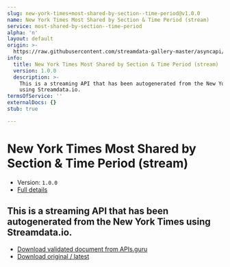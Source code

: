 ```yaml
---
slug: new-york-times+most-shared-by-section--time-period@v1.0.0
name: New York Times Most Shared by Section & Time Period (stream)
service: most-shared-by-section--time-period
alpha: 'n'
layout: default
origin: >-
  https://raw.githubusercontent.com/streamdata-gallery-master/asyncapi/master/_listings/new-york-times/new-york-times-most-shared-by-section--time-period-stream-async.md
info:
  title: New York Times Most Shared by Section & Time Period (stream)
  version: 1.0.0
  description: >-
    This is a streaming API that has been autogenerated from the New York Times
    using Streamdata.io.
termsOfService: ''
externalDocs: {}
stub: true

---
```

# New York Times Most Shared by Section & Time Period (stream)

* Version: `1.0.0`
* [Full details](../html/new-york-times+most-shared-by-section--time-period@v1.0.0.html)



## This is a streaming API that has been autogenerated from the New York Times using Streamdata.io.



* [Download validated document from APIs.guru](https://raw.githubusercontent.com/APIs-guru/asyncapi-directory/master/docs/APIs/new-york-times%2Bmost-shared-by-section--time-period%40v1.0.0.yaml)
* [Download original / latest](https://raw.githubusercontent.com/streamdata-gallery-master/asyncapi/master/_listings/new-york-times/new-york-times-most-shared-by-section--time-period-stream-async.md)

<script type="application/ld+json">
{
  "@context": "http://schema.org/",
  "@type": "WebAPI",
  "description": "This is a streaming API that has been autogenerated from the New York Times using Streamdata.io.",
  "documentation": "",

  "name": "New York Times Most Shared by Section & Time Period (stream)"
}
</script>
